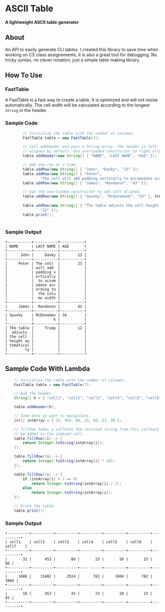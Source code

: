 # ASCII Table

**A lightweight ASCII table generator** 

## About

An API to easily generate CLI tables. I created this library to save time when working on CS class assignements, it is also a great tool for debugging. No tricky syntax, no clever notation, just a simple table making library. 

## How To Use

### **FastTable**

A FastTable is a fast way to create a table. It is optimized and will not resize automatically. The cell width will be calculated according to the longest `String` in the header. 

### Sample Code

``` Java
		// Initialize the table with the number of columns.
		FastTable table = new FastTable(3);

		// Call addHeader and pass a String array. The header is left
		// aligned by default. Use overloaded constructor to right align.
		table.addHeader(new String[] { "NAME", "LAST NAME", "AGE" });

		// Add one row at a time.
		table.addRow(new String[] { "John", "Danky", "23" });
		table.addRow(new String[] { "Peter",
				"The cell will add padding vertically to accomodate according to the column width", "23" });
		table.addRow(new String[] { "James", "Rondonon", "43" });

		// Use the overloaded constructor to add left aligned.
		table.addRow(new String[] { "Spunky", "McDonomonk", "34" }, true);
		
		table.addRow(new String[] { "The table adjusts the cell height automatically", "Trump",
				"12" });
		table.print();
	
```

### Sample Output

``` 
•-----------+-----------+-----------•
| NAME      | LAST NAME | AGE       |
•-----------+-----------+-----------•
|      John |     Danky |        23 |
•-----------+-----------+-----------•
|     Peter | The cell  |        23 |
|           | will add  |           |
|           | padding v |           |
|           | ertically |           |
|           |  to accom |           |
|           | odate acc |           |
|           | ording to |           |
|           |  the colu |           |
|           |  mn width |           |
•-----------+-----------+-----------•
|     James |  Rondonon |        43 |
•-----------+-----------+-----------•
| Spunky    | McDonomon | 34        |
|           |         k |           |
•-----------+-----------+-----------•
| The table |     Trump |        12 |
|  adjusts  |           |           |
| the cell  |           |           |
| height au |           |           |
| tomatical |           |           |
|        ly |           |           |
•-----------+-----------+-----------•
```

## Sample Code With Lambda

``` Java
	// Initialize the table with the number of columns.
	FastTable table = new FastTable(7);

	// Add the header.
	String[] h = { "cell1", "cell2", "cell3", "cell4", "cell5", "cell6", "cell7" };

	table.addHeader(h);

	// Some data we want to manipulate.
	int[] intArray = { 32, 453, 86, 23, 56, 23, 90 };

	// fillRow takes a callback the returned string from this callback function will
	// be added to the indexed cell.
	table.fillRow((i) -> {
		return Integer.toString(intArray[i]);
	});

	table.fillRow((i) -> {
		return Integer.toString(intArray[i] * 34);
	});

	table.fillRow((i) -> {
		if (intArray[i] % 2 == 0)
			return Integer.toString(intArray[i] / 2);
		else
			return Integer.toString(intArray[i]);
	});

	// Print the table.
	table.print();
```

### Sample Output

``` 
•----------+----------+----------+----------+----------+----------+----------•
| cell1    | cell2    | cell3    | cell4    | cell5    | cell6    | cell7    |
•----------+----------+----------+----------+----------+----------+----------•
|       32 |      453 |       86 |       23 |       56 |       23 |       90 |
•----------+----------+----------+----------+----------+----------+----------•
|     1088 |    15402 |     2924 |      782 |     1904 |      782 |     3060 |
•----------+----------+----------+----------+----------+----------+----------•
|       16 |      453 |       43 |       23 |       28 |       23 |       45 |
•----------+----------+----------+----------+----------+----------+----------•
```
